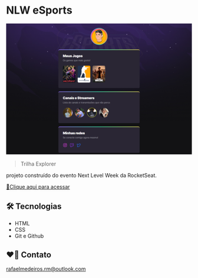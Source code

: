 # NLW eSports 

![preview](./.github/preview.png)

> Trilha Explorer

projeto construído do evento Next Level Week da RocketSeat.

[🔗Clique aqui para acessar](https://rafamedeiroz.github.io/NLW-E-SPORTS-Explorer/)

## 🛠️ Tecnologias 

- HTML
- CSS
- Git e Github

## ❤️‍🔥 Contato

rafaelmedeiros.rm@outlook.com